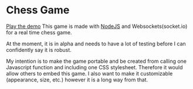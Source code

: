 # Chess Game

[Play the demo](http://livechess.herokuapp.com)
This game is made with [NodeJS](http://nodejs.org/) and Websockets(socket.io) for a real time chess game.

At the moment, it is in alpha and needs to have a lot of testing before I can confidently say it is robust.

My intention is to make the game portable and be created from calling one Javascript function and including one CSS stylesheet. Therefore it would allow others to embed this game. I also want to make it customizable (appearance, size, etc.) however it is a long way from that.
